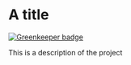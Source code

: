 
# A title

[![Greenkeeper badge](https://badges.greenkeeper.io/ndelangen/SB4.svg)](https://greenkeeper.io/)

This is a description of the project
